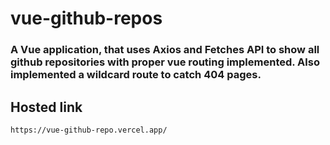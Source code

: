 # vue-github-repos

### A Vue application, that uses Axios and Fetches API to show all github repositories with proper vue routing implemented. Also implemented a wildcard route to catch 404 pages.

## Hosted link
```
https://vue-github-repo.vercel.app/
